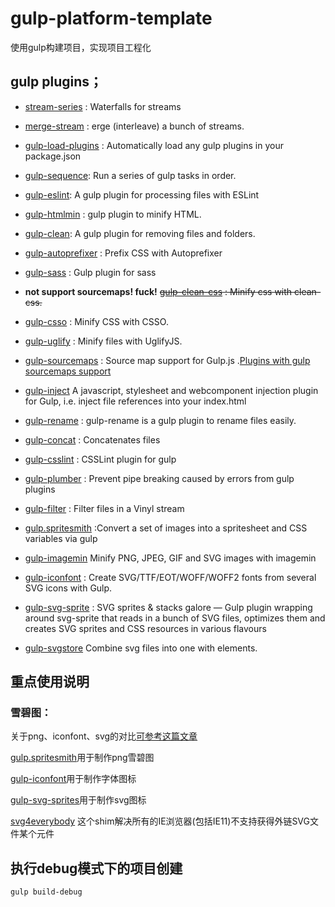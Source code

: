 # gulp-platform-template
使用gulp构建项目，实现项目工程化

## gulp plugins；

+ [stream-series](https://www.npmjs.com/package/stream-series) : Waterfalls for streams

+ [merge-stream](https://www.npmjs.com/package/merge-stream) : erge (interleave) a bunch of streams.

+ [gulp-load-plugins](https://www.npmjs.com/package/gulp-load-plugins) : Automatically load any gulp plugins in your package.json

+ [gulp-sequence](https://www.npmjs.com/package/gulp-sequence/): Run a series of gulp tasks in order.

+ [gulp-eslint](https://www.npmjs.com/package/gulp-eslint/): A gulp plugin for processing files with ESLint

+ [gulp-htmlmin](https://www.npmjs.com/package/gulp-htmlmin/) : gulp plugin to minify HTML.

+ [gulp-clean](https://www.npmjs.com/package/gulp-clean): A gulp plugin for removing files and folders.

+ [gulp-autoprefixer](https://github.com/sindresorhus/gulp-autoprefixer) : Prefix CSS with Autoprefixer

+ [gulp-sass](https://www.npmjs.com/package/gulp-sass) :  Gulp plugin for sass

+ **not support sourcemaps! fuck!**  ~~[gulp-clean-css](https://www.npmjs.com/package/gulp-clean-css) : Minify css with clean-css.~~
+ [gulp-csso](https://www.npmjs.com/package/gulp-csso) : Minify CSS with CSSO.

+ [gulp-uglify](https://www.npmjs.com/package/gulp-uglify) : Minify files with UglifyJS.

+ [gulp-sourcemaps](https://www.npmjs.com/package/gulp-sourcemaps) : Source map support for Gulp.js .[Plugins with gulp sourcemaps support](https://github.com/floridoo/gulp-sourcemaps/wiki/Plugins-with-gulp-sourcemaps-support)

+ [gulp-inject](https://www.npmjs.com/package/gulp-inject)
A javascript, stylesheet and webcomponent injection plugin for Gulp, i.e. inject file references into your index.html

+ [gulp-rename](https://www.npmjs.com/package/gulp-rename) : gulp-rename is a gulp plugin to rename files easily.

+ [gulp-concat](https://www.npmjs.com/package/gulp-concat) : Concatenates files

+ [gulp-csslint](https://www.npmjs.com/package/gulp-csslint/) : CSSLint plugin for gulp

+ [gulp-plumber](https://www.npmjs.com/package/gulp-plumber) : Prevent pipe breaking caused by errors from gulp plugins

+ [gulp-filter](https://www.npmjs.com/package/gulp-filter) : Filter files in a Vinyl stream

+ [gulp.spritesmith](https://www.npmjs.com/package/gulp.spritesmith) :Convert a set of images into a spritesheet and CSS variables via gulp

+ [gulp-imagemin](https://www.npmjs.com/package/gulp-imagemin) Minify PNG, JPEG, GIF and SVG images with imagemin

+ [gulp-iconfont](https://www.npmjs.com/package/gulp-iconfont) : Create SVG/TTF/EOT/WOFF/WOFF2 fonts from several SVG icons with Gulp.

+ [gulp-svg-sprite](https://github.com/jkphl/gulp-svg-sprite) : SVG sprites & stacks galore — Gulp plugin wrapping around svg-sprite that reads in a bunch of SVG files, optimizes them and creates SVG sprites and CSS resources in various flavours

+ [gulp-svgstore](https://www.npmjs.com/package/gulp-svgstore) Combine svg files into one with <symbol> elements.




## 重点使用说明

### 雪碧图：

关于png、iconfont、svg的对比[可参考这篇文章](https://github.com/yalishizhude/sprite-demo)

[gulp.spritesmith](https://www.npmjs.com/package/gulp.spritesmith)用于制作png雪碧图

[gulp-iconfont](https://www.npmjs.com/package/gulp-iconfont)用于制作字体图标

[gulp-svg-sprites](https://www.npmjs.com/package/gulp-svg-sprites)用于制作svg图标


[svg4everybody](https://github.com/jonathantneal/svg4everybody) 这个shim解决所有的IE浏览器(包括IE11)不支持获得外链SVG文件某个元件


## 执行debug模式下的项目创建

~~~
gulp build-debug
~~~